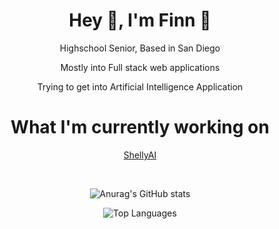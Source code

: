 <h1 align='center'> Hey 👋, I'm Finn 🦈 </h1>
<p align='center'> Highschool Senior, Based in San Diego </p>
<p align='center'> Mostly into Full stack web applications </p>
<p align='center'> Trying to get into Artificial Intelligence Application</p>

<h1 align='center'> What I'm currently working on </h1>
<p align='center'> <a href="https://github.com/F1nnC/Shelly-AI">ShellyAI</a> </p>

<br>

<p align='center'>
      <img src="https://github-readme-stats.vercel.app/api?username=F1nnC&show_icons=true&theme=transparent&title_color=#539BF5&text_color=#768390" alt="Anurag's GitHub stats">
</p>

<p align='center'>
  <img src="https://github-readme-stats.vercel.app/api/top-langs/?username=F1nnC&hide_progress=true&theme=transparent" alt="Top Languages">
</p>

<br>
